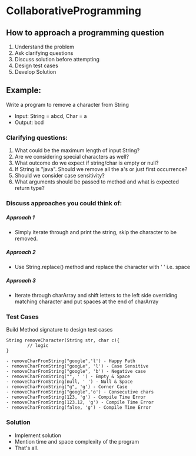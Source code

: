 # CollaborativeProgramming

## How to approach a programming question
1. Understand the problem 
2. Ask clarifying questions 
3. Discuss solution before attempting 
4. Design test cases 
5. Develop Solution

## Example:
Write a program to remove a character from String
- Input: String = abcd, Char = a
- Output: bcd

### Clarifying questions:
1. What could be the maximum length of input String?
2. Are we considering special characters as well?
3. What outcome do we expect if string/char is empty or null?
4. If String is  "java". Should we remove all the a's or just first occurrence?
5. Should we consider case sensitivity?
6. What arguments should be passed to method and what is expected return type? 

### Discuss approaches you could think of:

##### Approach 1
- Simply iterate through and print the string, skip the character to be removed.
##### Approach 2
- Use String.replace() method and replace the character with ' ' i.e. space
##### Approach 3
- Iterate through charArray and shift letters to the left side overriding matching character and put spaces at the end of charArray


### Test Cases

Build Method signature to design test cases
```
String removeCharacter(String str, char c){
        // logic
}
```
```
- removeCharFromString("google",'l') - Happy Path
- removeCharFromString("googLe", 'l') - Case Sensitive
- removeCharFromString("google", 'b') - Negative case
- removeCharFromString("", ' ') - Empty & Space
- removeCharFromString(null, ' ') - Null & Space
- removeCharFromString("g", 'g') - Corner Case
- removeCharFromString("google",'o') - Consecutive chars
- removeCharFromString(123, 'g') - Compile Time Error
- removeCharFromString(123.12, 'g') - Compile Time Error
- removeCharFromString(false, 'g') - Compile Time Error
```

### Solution 

- Implement solution
- Mention time and space complexity of the program
- That's all.